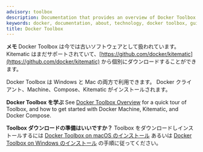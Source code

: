 ```yaml
---
advisory: toolbox
description: Documentation that provides an overview of Docker Toolbox and installation instructions
keywords: docker, documentation, about, technology, docker toolbox, gui
title: Docker Toolbox
---
```


<!--
**Note** while Docker Toolbox is now considered Legacy, Kitematic is still supported and available as a separate download from [https://github.com/docker/kitematic](https://github.com/docker/kitematic)
-->
**メモ** Docker Toolbox は今では古いソフトウェアとして扱われています。
Kitematic はまだサポートされていて、[https://github.com/docker/kitematic](https://github.com/docker/kitematic) から個別にダウンロードすることができます。

<!--
Available for both Windows and Mac, Docker Toolbox installs the Docker Client, Machine, Compose, and Kitematic.
-->
Docker Toolbox は Windows と Mac の両方で利用できます。
Docker クライアント、Machine、Compose、Kitematic がインストールされます。

<!--
**Learn about Docker Toolbox**. See [Docker Toolbox Overview](overview.md) for a quick tour of Toolbox, and
how to get started with Docker Machine, Kitematic, and Docker Compose.
-->
**Docker Toolbox を学ぶ**
See [Docker Toolbox Overview](overview.md) for a quick tour of Toolbox, and
how to get started with Docker Machine, Kitematic, and Docker Compose.

<!--
**Ready to download Toolbox?**  See [Install Docker Toolbox on macOS](toolbox_install_mac.md) or [Install Docker Toolbox on Windows](toolbox_install_windows.md) for download and install instructions.
-->
**Toolbox ダウンロードの準備はいいですか？**
Toolbox をダウンロードしインストールするには [Docker Toolbox on macOS のインストール](toolbox_install_mac.md)
あるいは [Docker Toolbox on Windows のインストール](toolbox_install_windows.md) の手順に従ってください。
